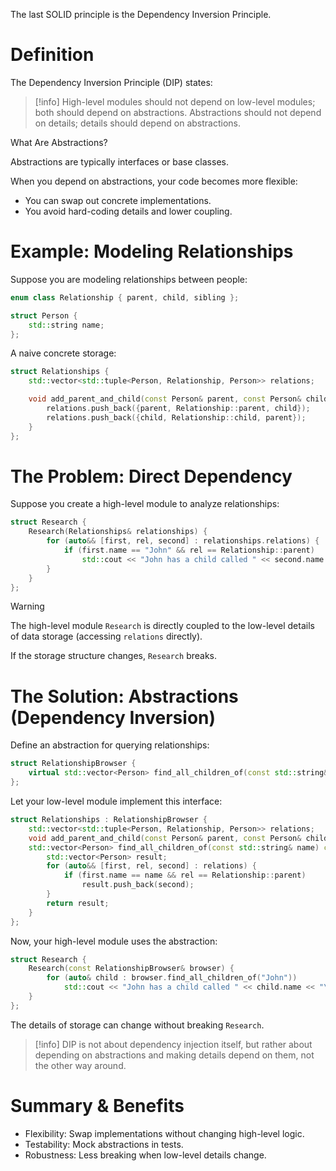 The last SOLID principle is the Dependency Inversion Principle.

# Definition

The Dependency Inversion Principle (DIP) states:

> [!info]
> High-level modules should not depend on low-level modules; both should depend on abstractions.
> Abstractions should not depend on details; details should depend on abstractions.

What Are Abstractions?

Abstractions are typically interfaces or base classes.

When you depend on abstractions, your code becomes more flexible:
- You can swap out concrete implementations.
- You avoid hard-coding details and lower coupling.
# Example: Modeling Relationships

Suppose you are modeling relationships between people:

```cpp
enum class Relationship { parent, child, sibling };

struct Person {
    std::string name;
};
```

A naive concrete storage:

```cpp
struct Relationships {
    std::vector<std::tuple<Person, Relationship, Person>> relations;

    void add_parent_and_child(const Person& parent, const Person& child) {
        relations.push_back({parent, Relationship::parent, child});
        relations.push_back({child, Relationship::child, parent});
    }
};
```

# The Problem: Direct Dependency

Suppose you create a high-level module to analyze relationships:

```cpp
struct Research {
    Research(Relationships& relationships) {
        for (auto&& [first, rel, second] : relationships.relations) {
            if (first.name == "John" && rel == Relationship::parent)
                std::cout << "John has a child called " << second.name << "\n";
        }
    }
};
```

> [!warning]
> The high-level module `Research` is directly coupled to the low-level details of data storage (accessing `relations` directly).

If the storage structure changes, `Research` breaks.

# The Solution: Abstractions (Dependency Inversion)

Define an abstraction for querying relationships:

```cpp
struct RelationshipBrowser {
    virtual std::vector<Person> find_all_children_of(const std::string& name) const = 0;
};
```

Let your low-level module implement this interface:

```cpp
struct Relationships : RelationshipBrowser {
    std::vector<std::tuple<Person, Relationship, Person>> relations;
    void add_parent_and_child(const Person& parent, const Person& child) { /* ... */ }
    std::vector<Person> find_all_children_of(const std::string& name) const override {
        std::vector<Person> result;
        for (auto&& [first, rel, second] : relations) {
            if (first.name == name && rel == Relationship::parent)
                result.push_back(second);
        }
        return result;
    }
};
```

Now, your high-level module uses the abstraction:

```cpp
struct Research {
    Research(const RelationshipBrowser& browser) {
        for (auto& child : browser.find_all_children_of("John"))
            std::cout << "John has a child called " << child.name << "\n";
    }
};
```

The details of storage can change without breaking `Research`.

> [!info]
> DIP is not about dependency injection itself, but rather about depending on abstractions and making details depend on them, not the other way around.
# Summary & Benefits

- Flexibility: Swap implementations without changing high-level logic.
- Testability: Mock abstractions in tests.
- Robustness: Less breaking when low-level details change.
